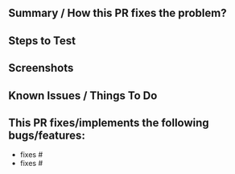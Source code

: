 <!--- Thanks for submitting a pull request! Please provide enough information -->
<!--- so that others can review your pull request. We will review it as soon as possible -->

<!--- Make sure that the Travis tests pass in your PR -->
<!--- and that you are also using the elementary code style guidelines. -->
<!--- The code guideline is available here: https://elementary.io/docs/code/reference -->

## Summary / How this PR fixes the problem?

<!--- Please write a description here -->

## Steps to Test

<!--- In case your change requires testing, this should show that your code is solid! -->

## Screenshots

<!--- Share a screenshot with us if it was a visual change, -->
<!--- preferably with before/after shots -->

## Known Issues / Things To Do

<!--- If your PR is in progress or you know something is wrong with the code -->
<!--- write it here so we can help/discuss it -->
<!--- This is also a good place for a checklist with things left to fix in the PR -->

## This PR fixes/implements the following **bugs/features**:

<!--- If there was an issue that this PR targets, adding it here will auto close it -->

- fixes #<!--- Replace me with Issue number -->
- fixes #<!--- Replace me with Issue number -->
